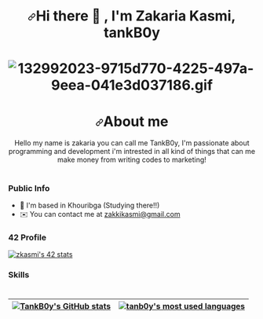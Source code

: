 <h1 align="center" dir="auto"><a id="user-content-hi-there---im-zakaria-kasmi-aka-tankB0y" class="anchor" aria-hidden="true" href="#hi-there---im-zakaria-kasmi-aka-tankB0y"><svg class="octicon octicon-link" viewBox="0 0 16 16" version="1.1" width="16" height="16" aria-hidden="true"><path fill-rule="evenodd" d="M7.775 3.275a.75.75 0 001.06 1.06l1.25-1.25a2 2 0 112.83 2.83l-2.5 2.5a2 2 0 01-2.83 0 .75.75 0 00-1.06 1.06 3.5 3.5 0 004.95 0l2.5-2.5a3.5 3.5 0 00-4.95-4.95l-1.25 1.25zm-4.69 9.64a2 2 0 010-2.83l2.5-2.5a2 2 0 012.83 0 .75.75 0 001.06-1.06 3.5 3.5 0 00-4.95 0l-2.5 2.5a3.5 3.5 0 004.95 4.95l1.25-1.25a.75.75 0 00-1.06-1.06l-1.25 1.25a2 2 0 01-2.83 0z"></path></svg></a>Hi there <g-emoji class="g-emoji" alias="wave" fallback-src="https://github.githubassets.com/images/icons/emoji/unicode/1f44b.png">👋</g-emoji> , I'm Zakaria Kasmi, tankB0y</h1>

<h1 align="center" dir="auto"><img data-target="animated-image.replacedImage" alt="132992023-9715d770-4225-497a-9eea-041e3d037186.gif" class="AnimatedImagePlayer-animatedImage" src="https://i.pinimg.com/originals/88/a9/69/88a969c3e830bbcbff939ea870058d91.gif" style="display: block; opacity: 1;"></h1>

<h1 align="center" dir="auto"><a id="user-content-about-me" class="anchor" aria-hidden="true" href="#about-me"><svg class="octicon octicon-link" viewBox="0 0 16 16" version="1.1" width="16" height="16" aria-hidden="true"><path fill-rule="evenodd" d="M7.775 3.275a.75.75 0 001.06 1.06l1.25-1.25a2 2 0 112.83 2.83l-2.5 2.5a2 2 0 01-2.83 0 .75.75 0 00-1.06 1.06 3.5 3.5 0 004.95 0l2.5-2.5a3.5 3.5 0 00-4.95-4.95l-1.25 1.25zm-4.69 9.64a2 2 0 010-2.83l2.5-2.5a2 2 0 012.83 0 .75.75 0 001.06-1.06 3.5 3.5 0 00-4.95 0l-2.5 2.5a3.5 3.5 0 004.95 4.95l1.25-1.25a.75.75 0 00-1.06-1.06l-1.25 1.25a2 2 0 01-2.83 0z"></path></svg></a>About me</h1>


<p align="center" dir="auto">Hello my name is zakaria you can call me TankB0y, I'm passionate about programming and development i'm intrested in all kind of things that can me make money from writing codes to marketing!</p>

#

### Public Info

- 📍 I'm based in Khouribga (Studying there!!)
- ✉️ You can contact me at zakkikasmi@gmail.com

### 42 Profile
[![zkasmi's 42 stats](https://badge.mediaplus.ma/darkblue/zkasmi)](https://github.com/oakoudad/badge42)

### Skills



#

<table>
<thead>
<tr>
<th align="center"><a href="https://github.com/tankb0y?tab=repositories"><img src="https://github-readme-stats.vercel.app/api?username=tankb0y&amp;count_private=true&amp;show_icons=true&amp;hide=issues&amp;hide_border=true&amp;theme=dracula" alt="TankB0y's GitHub stats" data-canonical-src="https://github-readme-stats.vercel.app/api?username=tankb0y&amp;count_private=true&amp;show_icons=true&amp;hide=issues&amp;hide_border=true&amp;theme=dracula" style="max-width: 100%;"></a></th>
<th align="center"><a href="https://github.com/tankb0y?tab=repositories"><img src="https://github-readme-stats.vercel.app/api/top-langs/?username=tankb0y&amp;layout=compact&amp;hide_border=true&amp;theme=dracula" alt="tanb0y's most used languages" data-canonical-src="https://github-readme-stats.vercel.app/api/top-langs/?username=tankb0y&amp;layout=compact&amp;hide_border=true&amp;theme=dracula" style="max-width: 100%;"></a></th>
</tr>
</thead>
</table>

#
